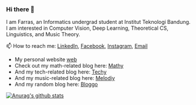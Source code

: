 ### Hi there 👋

I am Farras, an Informatics undergrad student at Institut Teknologi Bandung. I am interested in Computer Vision, Deep Learning, Theoretical CS, Linguistics, and Music Theory.

📫 How to reach me: [LinkedIn](https://linkedin.com/in/farrasfaddila/), [Facebook](https://www.facebook.com/farrashibban.faddila/), [Instagram](https://www.instagram.com/faddilafarras/), [Email](mailto:faddilafarras@gmail.com)

* My personal website [web](https://www.faddilafarras.me)
* Check out my math-related blog here: [Mathy](https://mathy.faddilafarras.me)
* And my tech-related blog here: [Techy](https://techy.faddilafarras.me)
* And my music-related blog here: [Melodiy](https://melodiy.faddilafarras.me)
* And my random blog here: [Bloggo](https://bloggo.faddilafarras.me)

[![Anurag's github stats](https://github-readme-stats.vercel.app/api?username=donbasta&show_icons=true)](https://github.com/anuraghazra/github-readme-stats)
